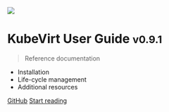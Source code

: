 ![](assets/kubevirt-pre-256x256.png)

# KubeVirt User Guide <small>v0.9.1</small>

> Reference documentation

* Installation
* Life-cycle management
* Additional resources

[GitHub](https://github.com/kubevirt)
[Start reading](#Introduction)
